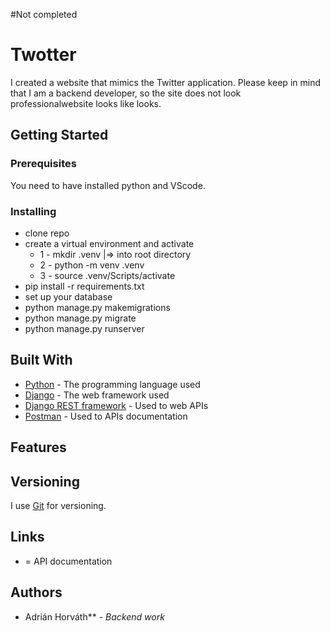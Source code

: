 #Not completed

# Twotter

I created a website that mimics the Twitter application. Please keep in mind that I am a backend developer, so the site does not look professionalwebsite looks like looks.

## Getting Started


### Prerequisites

You need to have installed python and VScode.


### Installing

* clone repo 
* create a virtual environment and activate
  * 1 - mkdir .venv   |=>  into root directory
  * 2 - python -m venv .venv
  * 3 - source .venv/Scripts/activate
* pip install -r requirements.txt
* set up your database
* python manage.py makemigrations
* python manage.py migrate
* python manage.py runserver

## Built With

* [Python](https://www.python.org/) - The programming language used
* [Django](https://docs.djangoproject.com) - The web framework used
* [Django REST framework](https://www.django-rest-framework.org/) - Used to web APIs
* [Postman](https://www.postman.com/) - Used to APIs documentation

## Features




## Versioning

I use [Git](https://git-scm.com/) for versioning.

## Links

*  = API documentation    
 

## Authors

* Adrián Horváth** - *Backend work* 
